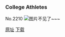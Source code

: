 ### College Athletes
No.2210
![图片不见了~~~](https://imgs.xkcd.com/comics/college_athletes.png)

[原址](https://xkcd.com//2210) [下载](https://imgs.xkcd.com/comics/college_athletes.png)

